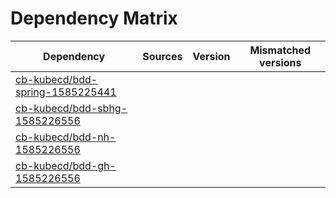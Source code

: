 # Dependency Matrix

Dependency | Sources | Version | Mismatched versions
---------- | ------- | ------- | -------------------
[cb-kubecd/bdd-spring-1585225441](https://github.com/cb-kubecd/bdd-spring-1585225441.git) |  | []() | 
[cb-kubecd/bdd-sbhg-1585226556](https://github.com/cb-kubecd/bdd-sbhg-1585226556.git) |  | []() | 
[cb-kubecd/bdd-nh-1585226556](https://github.com/cb-kubecd/bdd-nh-1585226556.git) |  | []() | 
[cb-kubecd/bdd-gh-1585226556](https://github.com/cb-kubecd/bdd-gh-1585226556.git) |  | []() | 
